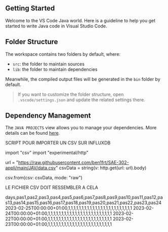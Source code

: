 ## Getting Started

Welcome to the VS Code Java world. Here is a guideline to help you get started to write Java code in Visual Studio Code.

## Folder Structure

The workspace contains two folders by default, where:

- `src`: the folder to maintain sources
- `lib`: the folder to maintain dependencies

Meanwhile, the compiled output files will be generated in the `bin` folder by default.

> If you want to customize the folder structure, open `.vscode/settings.json` and update the related settings there.

## Dependency Management

The `JAVA PROJECTS` view allows you to manage your dependencies. More details can be found [here](https://github.com/microsoft/vscode-java-dependency#manage-dependencies).


SCRIPT POUR IMPORTER UN CSV SUR INFLUXDB

import "csv"
import "experimental/http"

url = "https://raw.githubusercontent.com/ben1frt/SAE-302-appli/main/JAV/data.csv"
csvData = string(v: http.get(url: url).body)

csv.from(csv: csvData, mode: "raw")

LE FICHIER CSV DOIT RESSEMBLER A CELA 

days,pas1,pas2,pas3,pas4,pas5,pas6,pas7,pas8,pas9,pas10,pas11,pas12,pas13,pas14,pas15,pas16,pas17,pas18,pas19,pas20,pas21,pas22,pas23,pas24
2023-02-25T00:00:00+01:00,1,1,1,1,1,1,1,1,1,1,1,1,1,1,1,1,1,1,1,1,1,1,1,1
2023-02-24T00:00:00+01:00,1,1,1,1,1,1,1,1,1,1,1,1,1,1,1,1,1,1,1,1,1,1,1,1
2023-02-22T00:00:00+01:00,1,1,1,1,1,1,1,1,1,1,1,1,1,1,1,1,1,1,1,1,1,1,1,1
2023-02-23T00:00:00+01:00,1,1,1,1,1,1,1,1,1,1,1,1,1,1,1,1,1,1,1,1,1,1,1,1